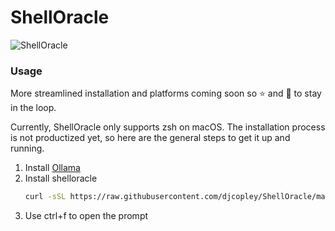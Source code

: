 # ShellOracle 

![ShellOracle](https://i.imgur.com/QM2LkAf.gif)

### Usage

More streamlined installation and platforms coming soon so ⭐ and 👀️ to stay in the loop.

Currently, ShellOracle only supports zsh on macOS. The installation process is not productized yet, so here are the
general steps to get it up and running.

1. Install [Ollama](https://ollama.ai/)
2. Install shelloracle
   ```zsh
   curl -sSL https://raw.githubusercontent.com/djcopley/ShellOracle/master/install.py | python3 -
   ``` 
3. Use ctrl+f to open the prompt
